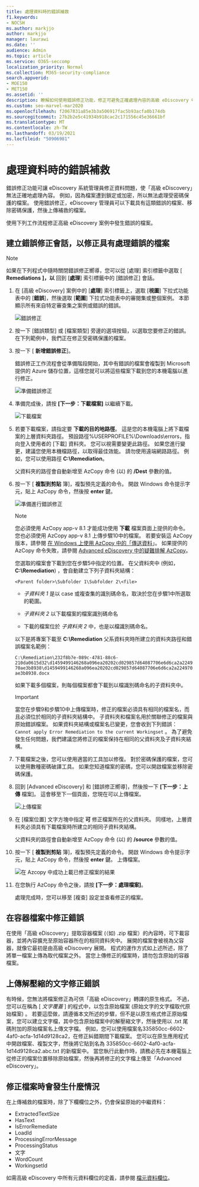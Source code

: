 ```yaml
---
title: 處理資料時的錯誤補救
f1.keywords:
- NOCSH
ms.author: markjjo
author: markjjo
manager: laurawi
ms.date: ''
audience: Admin
ms.topic: article
ms.service: O365-seccomp
localization_priority: Normal
ms.collection: M365-security-compliance
search.appverid:
- MOE150
- MET150
ms.assetid: ''
description: 瞭解如何使用錯誤修正功能，修正可避免正確處理內容的高級 eDiscovery 中的資料問題。
ms.custom: seo-marvel-mar2020
ms.openlocfilehash: f2067831a85e3b3a506917fac5b93acfa0b174db
ms.sourcegitcommit: 27b2b2e5c41934b918cac2c171556c45e36661bf
ms.translationtype: MT
ms.contentlocale: zh-TW
ms.lasthandoff: 03/19/2021
ms.locfileid: "50906981"
---
```

# <a name="error-remediation-when-processing-data"></a>處理資料時的錯誤補救

錯誤修正功能可讓 eDiscovery 系統管理員修正資料問題，使「高級 eDiscovery」無法正確地處理內容。 例如，因為檔案遭到鎖定或加密，所以無法處理受密碼保護的檔案。 使用錯誤修正，eDiscovery 管理員可以下載具有這類錯誤的檔案、移除密碼保護，然後上傳補救的檔案。

使用下列工作流程修正高級 eDiscovery 案例中發生錯誤的檔案。

## <a name="create-an-error-remediation-session-to-remediate-files-with-processing-errors"></a>建立錯誤修正會話，以修正具有處理錯誤的檔案

>[!NOTE]
>如果在下列程式中隨時關閉錯誤修正嚮導，您可以從 [處理] 索引標籤中選取 [ **Remediations** **]，以** 回到 [**處理**] 索引標籤中的 [錯誤修正] 會話。

1. 在 [高級 eDiscovery] 案例中的 [**處理**] 索引標籤上，選取 [**視圖**] 下拉式功能表中的 [**錯誤**]，然後選取 [**範圍**] 下拉式功能表中的審閱集或整個案例。 本節顯示所有來自特定審查集之案例或錯誤的錯誤。

   ![錯誤修正](../media/8c2faf1a-834b-44fc-b418-6a18aed8b81a.png)

2. 按一下 [錯誤類型] 或 [檔案類型] 旁邊的選項按鈕，以選取您要修正的錯誤。  在下列範例中，我們正在修正受密碼保護的檔案。

3. 按一下 [ **新增錯誤修正**]。

    錯誤修正工作流程會從準備階段開始，其中有錯誤的檔案會複製到 Microsoft 提供的 Azure 儲存位置，這樣您就可以將這些檔案下載到您的本機電腦以進行修正。

    ![準備錯誤修正](../media/390572ec-7012-47c4-a6b6-4cbb5649e8a8.png)

4. 準備完成後，請按 **[下一步：下載檔案]** 以繼續下載。

    ![下載檔案](../media/6ac04b09-8e13-414a-9e24-7c75ba586363.png)

5. 若要下載檔案，請指定要 **下載的目的地路徑**。 這是您的本機電腦上將下載檔案的上層資料夾路徑。  預設路徑%USERPROFILE%\Downloads\errors，指向登入使用者的 [下載] 資料夾。 您可以視需要變更此路徑。 如果您進行變更，建議您使用本機檔路徑，以取得最佳效能。 請勿使用遠端網路路徑。 例如，您可以使用路徑 **C:\Remediation**。 

   父資料夾的路徑會自動新增至 AzCopy 命令 (以) 的 **/Dest** 參數的值。

6. 按一下 [ **複製到剪貼** 簿]，複製預先定義的命令。 開啟 Windows 命令提示字元，貼上 AzCopy 命令，然後按 **enter** 鍵。  

    ![準備進行錯誤修正](../media/f364ab4d-31c5-4375-b69f-650f694a2f69.png)    

    > [!NOTE]
    > 您必須使用 AzCopy app-v 8.1 才能成功使用 **下載** 檔案頁面上提供的命令。 您也必須使用 AzCopy app-v 8.1 上傳步驟10中的檔案。 若要安裝這 AzCopy 版本，請參閱 [在 Windows 上使用 AzCopy 中的「傳送資料](/previous-versions/azure/storage/storage-use-azcopy)」。 如果提供的 AzCopy 命令失敗，請參閱 [Advanced eDiscovery 中的疑難排解 AzCopy](troubleshooting-azcopy.md)。

    您選取的檔案會下載到您在步驟5中指定的位置。 在父資料夾中 (例如， **C:\Remediation**) ，會自動建立下列子資料夾結構：

    `<Parent folder>\Subfolder 1\Subfolder 2\<file>`

    - *子資料夾 1* 是以 case 或複查集的識別碼命名，取決於您在步驟1中所選取的範圍。

    - *子資料夾 2* 以下載檔案的檔案識別碼命名

    - 下載的檔案位於 *子資料夾 2* 中，也是以檔識別碼命名。

    以下是將專案下載至 **C:\Remediation** 父系資料夾時所建立的資料夾路徑和錯誤檔案名範例：

    `C:\Remediation\232f8b7e-089c-4781-88c6-210da0615d32\d1459499146268a096ea20202cd029857d64087706e6d6ca2a224970ae3b8938\d1459499146268a096ea20202cd029857d64087706e6d6ca2a224970ae3b8938.docx`

    如果下載多個檔案，則每個檔案都會下載到以檔識別碼命名的子資料夾中。

    > [!IMPORTANT]
    > 當您在步驟9和步驟10中上傳檔案時，修正的檔案必須具有相同的檔案名，而且必須位於相同的子資料夾結構中。 子資料夾和檔案名用於關聯修正的檔案與原始錯誤檔案。 如果資料夾結構或檔案名已變更，您會收到下列錯誤： `Cannot apply Error Remediation to the current Workingset` 。 為了避免發生任何問題，我們建議您將修正的檔案保持在相同的父資料夾及子資料夾結構。

7. 下載檔案之後，您可以使用適當的工具加以修復。 對於密碼保護的檔案，您可以使用數種密碼破譯工具。 如果您知道檔案的密碼，您可以開啟檔案並移除密碼保護。

8. 回到 [Advanced eDiscovery] 和 [錯誤修正嚮導]，然後按一下 **[下一步：上傳** 檔案]。  這會移至下一個頁面，您現在可以上傳檔案。

    ![上傳檔案](../media/af3d8617-1bab-4ecd-8de0-22e53acba240.png)

9. 在 [檔案位置] 文字方塊中指定 **可** 修正檔案所在的父資料夾。 同樣地，上層資料夾必須具有下載檔案時所建立的相同子資料夾結構。

    父資料夾的路徑會自動新增至 AzCopy 命令 (以) 的 **/source** 參數的值。

10. 按一下 [ **複製到剪貼** 簿]，複製預先定義的命令。 開啟 Windows 命令提示字元，貼上 AzCopy 命令，然後按 **enter** 鍵。 上傳檔案。

    ![在 Azcopy 中成功上載已修正檔案的結果](../media/ff2ff691-629f-4065-9b37-5333f937daf6.png)

11. 在您執行 AzCopy 命令之後，請按 **[下一步：處理檔案]**。

    處理完成時，您可以移至 [複查] 設定並查看修正的檔案。 

## <a name="remediating-errors-in-container-files"></a>在容器檔案中修正錯誤

在使用「高級 eDiscovery」提取容器檔案 (（如) .zip 檔案）的內容時，可下載容器，並將內容擴充至原始容器所在的相同資料夾中。 展開的檔案會被視為父容器，就像它最初是由高級 eDiscovery 展開。 程式的運作方式如上述所述，除了將單一檔案上傳為取代檔案之外。  當您上傳修正的檔案時，請勿包含原始的容器檔案。

## <a name="remediating-errors-by-uploading-the-extracted-text"></a>上傳解壓縮的文字修正錯誤

有時候，您無法將檔案修正為可供「高級 eDiscovery」轉譯的原生格式。 不過，您可以在稱為 [ *文字覆蓋* ] 的程式中，以包含原始檔案 (原始文字的文字檔取代原始檔案) 。 若要這麼做，請遵循本文所述的步驟，但不是以原生格式修正原始檔案，您可以建立文字檔，其中包含原始檔案中的解壓縮文字，然後使用以 .txt 尾碼附加的原始檔案名上傳文字檔。 例如，您可以使用檔案名335850cc-6602-4af0-acfa-1d14d9128ca2，在修正糾錯期間下載檔案。 您可以在原生應用程式中開啟檔案、複製文字，然後將它貼到名為 335850cc-6602-4af0-acfa-1d14d9128ca2.abc.txt 的新檔案中。 當您執行此動作時，請務必先在本機電腦上從修正的檔案位置移除原始檔案，然後再將修正的文字檔上傳至「Advanced eDiscovery」。

## <a name="what-happens-when-files-are-remediated"></a>修正檔案時會發生什麼情況

在上傳補救的檔案時，除了下欄欄位之外，仍會保留原始的中繼資料： 

- ExtractedTextSize
- HasText
- IsErrorRemediate
- LoadId
- ProcessingErrorMessage
- ProcessingStatus
- 文字
- WordCount
- WorkingsetId

如需高級 eDiscovery 中所有元資料欄位的定義，請參閱 [檔元資料欄位](document-metadata-fields-in-advanced-ediscovery.md)。
